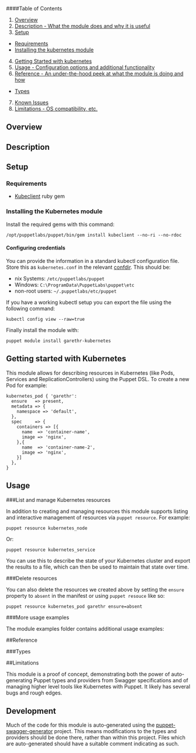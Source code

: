 ####Table of Contents

1. [Overview](#overview)
2. [Description - What the module does and why it is useful](#module-description)
3. [Setup](#setup)
  * [Requirements](#requirements)
  * [Installing the kubernetes module](#installing-the-kubernetes-module)
4. [Getting Started with kubernetes](#getting-started-with-kubernetes)
5. [Usage - Configuration options and additional functionality](#usage)
6. [Reference - An under-the-hood peek at what the module is doing and how](#reference)
  * [Types](#types)
7. [Known Issues](#known-issues)
8. [Limitations - OS compatibility, etc.](#limitations)

## Overview

## Description

## Setup

### Requirements

* [Kubeclient](https://github.com/abonas/kubeclient)  ruby gem

### Installing the Kubernetes module

Install the required gems with this command:

  ~~~
  /opt/puppetlabs/puppet/bin/gem install kubeclient --no-ri --no-rdoc
  ~~~

#### Configuring credentials

You can provide the information in a standard kubectl configuration
file. Store this as `kubernetes.conf` in the relevant
[confdir](https://docs.puppetlabs.com/puppet/latest/reference/dirs_confdir.html).
This should be:

   * nix Systems: `/etc/puppetlabs/puppet`
   * Windows: `C:\ProgramData\PuppetLabs\puppet\etc`
   * non-root users: `~/.puppetlabs/etc/puppet`

If you have a working kubectl setup you can export the file using the
following command:

  ~~~
  kubectl config view --raw=true
  ~~~

Finally install the module with:

  ~~~
  puppet module install garethr-kubernetes
  ~~~

## Getting started with Kubernetes

This module allows for describing resources in Kubernetes (like Pods,
Services and ReplicationControllers) using the Puppet DSL. To create a
new Pod for example:

~~~puppet
kubernetes_pod { 'garethr':
  ensure   => present,
  metadata => {
    namespace => 'default',
  },
  spec     => {
    containers => [{
      name  => 'container-name',
      image => 'nginx',
    },{
      name  => 'container-name-2',
      image => 'nginx',
    }]
  },
}
~~~

## Usage

###List and manage Kubernetes resources

In addition to creating and managing resources this module supports listing
and interactive management of resources via `puppet resource`. For example:

  ~~~
  puppet resource kubernetes_node
  ~~~

Or:

  ~~~
  puppet resource kubernetes_service
  ~~~

You can use this to describe the state of your Kubernetes cluster and
export the results to a file, which can then be used to maintain that
state over time.

###Delete resources

You can also delete the resources we created above by setting the `ensure`
property to `absent` in the manifest or using `puppet resouce` like so:

  ~~~
  puppet resource kubernetes_pod garethr ensure=absent
  ~~~

###More usage examples

The module examples folder contains additional usage examples:

##Reference

###Types

##Limitations

This module is a proof of concept, demonstrating both the power of
auto-generating Puppet types and providers from Swagger specifications
and of managing higher level tools like Kubernetes with Puppet. It
likely has several bugs and rough edges.

## Development

Much of the code for this module is auto-generated using the
[puppet-swagger-generator](https://github.com/garethr/puppet-swagger-generator)
project. This means modifications to the types and providers should be
done there, rather than within this project. Files which are
auto-generated should have a suitable comment indicating as such.
